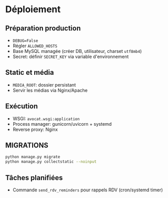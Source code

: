 # Déploiement

## Préparation production

- `DEBUG=False`
- Régler `ALLOWED_HOSTS`
- Base MySQL managée (créer DB, utilisateur, charset `utf8mb4`)
- Secret: définir `SECRET_KEY` via variable d'environnement

## Static et média

- `MEDIA_ROOT`: dossier persistant
- Servir les médias via Nginx/Apache

## Exécution

- WSGI: `avocat.wsgi:application`
- Process manager: gunicorn/uvicorn + systemd
- Reverse proxy: Nginx

## MIGRATIONS

```bash
python manage.py migrate
python manage.py collectstatic --noinput
```

## Tâches planifiées

- Commande `send_rdv_reminders` pour rappels RDV (cron/systemd timer)








